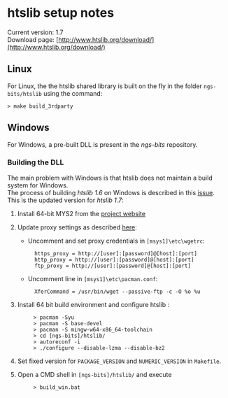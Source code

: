 # htslib setup notes

Current version: 1.7  
Download page: [http://www.htslib.org/download/](http://www.htslib.org/download/)

## Linux

For Linux, the the htslib shared library is built on the fly in the folder `ngs-bits/htslib` using the command:

	> make build_3rdparty


## Windows

For Windows, a pre-built DLL is present in the *ngs-bits* repository.  

### Building the DLL

The main problem with Windows is that htslib does not maintain a build system for Windows.  
The process of building *htslib 1.6* on Windows is described in this [issue](https://github.com/samtools/htslib/issues/86).  
This is the updated version for *htslib 1.7*:


1. Install 64-bit MYS2 from the [project website](https://msys2.github.io/)
2. Update proxy settings as described [here](https://stackoverflow.com/questions/29783065/msys2-pacman-cant-update-packages-through-corporate-firewall9):
	- Uncomment and set proxy credentials in `[msys1]\etc\wgetrc`:
	
			https_proxy = http://[user]:[password]@[host]:[port]
			http_proxy = http://[user]:[password]@[host]:[port]
			ftp_proxy = http://[user]:[password]@[host]:[port]
	- Uncomment line in `[msys1]\etc\pacman.conf`:
	
			XferCommand = /usr/bin/wget --passive-ftp -c -O %o %u


3. Install 64 bit build environment and configure htslib :

			> pacman -Syu
			> pacman -S base-devel
			> pacman -S mingw-w64-x86_64-toolchain
			> cd [ngs-bits]/htslib/
			> autoreconf -i
			> ./configure --disable-lzma --disable-bz2

4. Set fixed version for `PACKAGE_VERSION` and `NUMERIC_VERSION` in `Makefile`.

5. Open a CMD shell in `[ngs-bits]/htslib/` and execute

			> build_win.bat
	



